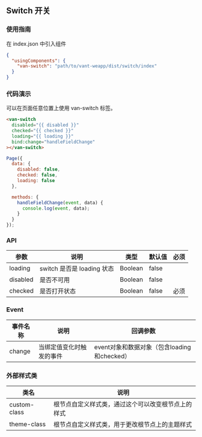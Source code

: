 ## Switch 开关

### 使用指南
在 index.json 中引入组件
```json
{
  "usingComponents": {
    "van-switch": "path/to/vant-weapp/dist/switch/index"
  }
}
```

### 代码演示
可以在页面任意位置上使用 van-switch 标签。
```html
<van-switch
  disabled="{{ disabled }}"
  checked="{{ checked }}"
  loading="{{ loading }}"
  bind:change="handleFieldChange"
></van-switch>
```

```js
Page({
  data: {
    disabled: false,
    checked: false,
    loading: false
  },

  methods: {
    handleFieldChange(event, data) {
      console.log(event, data);
    }
  }
});
```

### API
| 参数       | 说明      | 类型       | 默认值       | 必须      |
|-----------|-----------|-----------|-------------|-------------|
| loading | switch 是否是 loading 状态 | Boolean  | false | |
| disabled | 是否不可用 | Boolean  | false | |
| checked | 是否打开状态 | Boolean  | false  | 必须 |

### Event

| 事件名称       | 说明      | 回调参数       |
|-----------|-----------|-----------|
| change | 当绑定值变化时触发的事件 | event对象和数据对象（包含loading和checked） |

### 外部样式类
| 类名       | 说明      |
|-----------|-----------|
| custom-class | 根节点自定义样式类，通过这个可以改变根节点上的样式 |
| theme-class | 根节点自定义样式类，用于更改根节点上的主题样式 |
